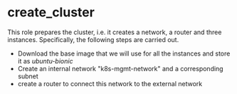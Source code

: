 create_cluster
===============

This role prepares the cluster,  i.e. it creates a network, a router and three instances. Specifically, the following steps are carried out.

* Download the base image that we will use for all the instances and store it as *ubuntu-bionic* 
* Create an internal network "k8s-mgmt-network" and a corresponding subnet 
* create a router to connect this network to the external network

